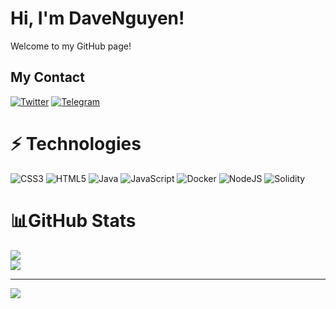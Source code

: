 # Hi, I'm DaveNguyen!
Welcome to my GitHub page!

## My Contact 
[![Twitter](https://img.shields.io/badge/Twitter-%231DA1F2.svg?logo=Twitter&logoColor=white)](https://twitter.com/https://x.com/davenguyencrp) 
[![Telegram](https://img.shields.io/badge/Telegram-%2326A5E4.svg?logo=Telegram&logoColor=white)](https://t.me/devnguyencrp)

# ⚡ Technologies 
![CSS3](https://img.shields.io/badge/css3-%231572B6.svg?style=for-the-badge&logo=css3&logoColor=white) ![HTML5](https://img.shields.io/badge/html5-%23E34F26.svg?style=for-the-badge&logo=html5&logoColor=white) ![Java](https://img.shields.io/badge/java-%23ED8B00.svg?style=for-the-badge&logo=java&logoColor=white) ![JavaScript](https://img.shields.io/badge/javascript-%23323330.svg?style=for-the-badge&logo=javascript&logoColor=%23F7DF1E) ![Docker](https://img.shields.io/badge/docker-%230db7ed.svg?style=for-the-badge&logo=docker&logoColor=white) ![NodeJS](https://img.shields.io/badge/node.js-6DA55F?style=for-the-badge&logo=node.js&logoColor=white) ![Solidity](https://img.shields.io/badge/Solidity-%23363636.svg?style=for-the-badge&logo=solidity&logoColor=white)
# 📊GitHub Stats 
![](https://github-readme-stats.vercel.app/api?username=DaveNguyen2608&theme=radical&hide_border=false&include_all_commits=false&count_private=false)<br/>
![](https://github-readme-stats.vercel.app/api/top-langs/?username=DaveNguyen2608&theme=radical&hide_border=false&include_all_commits=false&count_private=false&layout=compact)

---
[![](https://visitcount.itsvg.in/api?id=DaveNguyen2608&icon=0&color=0)](https://visitcount.itsvg.in)
